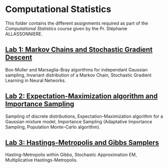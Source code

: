 # Computational Statistics

This folder contains the different assignments required as part of the *Computational Statistics* course given by the Pr. Stéphanie ALLASSONNIERE.


## [Lab 1: Markov Chains and Stochastic Gradient Descent](https://github.com/HalvardBariller/MVA/tree/main/Computational_Statistics/1_MarkovChains_SGD/)

Box-Muller and Marsaglia-Bray algorithms for independant Gaussian sampling, Invariant distribution of a Markov Chain, Stochastic Gradient Learning in Neural Networks.

## [Lab 2: Expectation-Maximization algorithm and Importance Sampling](https://github.com/HalvardBariller/MVA/tree/main/Computational_Statistics/2_EM_ImportanceSampling/BARILLER_Halvard_HW2.ipynb)

Sampling of discrete distributions, Expectation-Maximization algorithm for a Gaussian mixture model, Importance Sampling (Adaptative Importance Sampling, Population Monte-Carlo algorithm).

## [Lab 3: Hastings-Metropolis and Gibbs Samplers](https://github.com/HalvardBariller/MVA/blob/main/Computational_Statistics/3_HastingMetropolis_Gibbs/BARILLER_Halvard_HW3.ipynb)

Hasting-Metropolis within Gibbs, Stochastic Approximation EM, Multiplicative Hastings-Metropolis.
